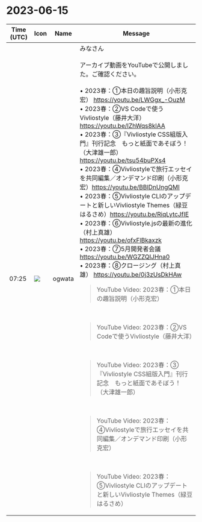 # 2023-06-15

|Time (UTC)|Icon|Name|Message|
|---|---|---|---|
|07:25|![](https://avatars.slack-edge.com/2019-11-22/845042642576_070441337abaca9fb7b3_72.png)|ogwata|みなさん<br><br>アーカイブ動画をYouTubeで公開しました。ご確認ください。<br><br>• 2023春：①本日の趣旨説明（小形克宏） <https://youtu.be/LWGgx_-OuzM><br>• 2023春：②VS Codeで使うVivliostyle（藤井大洋）<https://youtu.be/IZhWqs8klAA><br>• 2023春：③『Vivliostyle CSS組版入門』刊行記念　もっと紙面であそぼう！（大津雄一郎）<https://youtu.be/tsu54buPXs4><br>• 2023春：④Vivliostyleで旅行エッセイを共同編集／オンデマンド印刷（小形克宏）<https://youtu.be/BBlDnUngQMI><br>• 2023春：⑤Vivliostyle CLIのアップデートと新しいVivliostyle Themes（緑豆はるさめ）<https://youtu.be/RiqLytcJfIE><br>• 2023春：⑥Vivliostyle.jsの最新の進化（村上真雄）<https://youtu.be/ofxFlBkaxzk><br>• 2023春：⑦5月開発者会議 <https://youtu.be/WGZZQIJHna0><br>• 2023春：⑧クロージング（村上真雄） <https://youtu.be/0j3zUsDkHAw><br><blockquote>YouTube Video: 2023春：①本日の趣旨説明（小形克宏）</blockquote><br><blockquote>YouTube Video: 2023春：②VS Codeで使うVivliostyle（藤井大洋）</blockquote><br><blockquote>YouTube Video: 2023春：③『Vivliostyle CSS組版入門』刊行記念　もっと紙面であそぼう！（大津雄一郎）</blockquote><br><blockquote>YouTube Video: 2023春：④Vivliostyleで旅行エッセイを共同編集／オンデマンド印刷（小形克宏）</blockquote><br><blockquote>YouTube Video: 2023春：⑤Vivliostyle CLIのアップデートと新しいVivliostyle Themes（緑豆はるさめ）</blockquote>|
